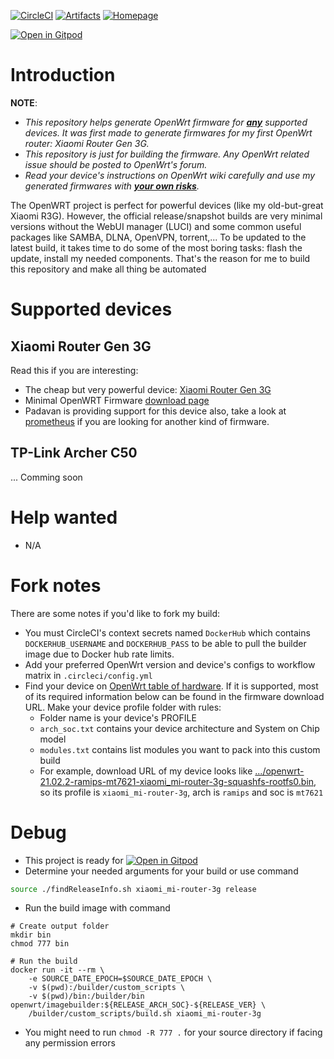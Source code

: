 [![CircleCI](https://circleci.com/gh/trinhpham/openwrt-custom-image-builder/tree/main.svg?style=svg)](https://circleci.com/gh/trinhpham/openwrt-custom-image-builder/tree/main)
[![Artifacts](https://img.shields.io/badge/CircleCI-artifacts-green)](https://app.circleci.com/pipelines/github/trinhpham/openwrt-custom-image-builder?branch=main&filter=all&status=none&status=success)
[![Homepage](https://img.shields.io/badge/Github-repo-green)](https://github.com/trinhpham/openwrt-custom-image-builder)

[![Open in Gitpod](https://img.shields.io/badge/Gitpod-Open-%230092CF.svg)](https://gitpod.io/#https://github.com/trinhpham/openwrt-custom-image-builder)

# Introduction
**NOTE**: 
- *This repository helps generate OpenWrt firmware for <u>**any**</u> supported devices. It was first made to generate firmwares for my first OpenWrt router: Xiaomi Router Gen 3G.*
- *This repository is just for building the firmware. Any OpenWrt related issue should be posted to OpenWrt's forum.*
- *Read your device's instructions on OpenWrt wiki carefully and use my generated firmwares with <u>**your own risks**</u>.*

The OpenWRT project is perfect for powerful devices (like my old-but-great Xiaomi R3G). However, the official release/snapshot builds are very minimal versions without the WebUI manager (LUCI) and some common useful packages like SAMBA, DLNA, OpenVPN, torrent,... 
To be updated to the latest build, it takes time to do some of the most boring tasks: flash the update, install my needed components. That's the reason for me to build this repository and make all thing be automated

# Supported devices
## Xiaomi Router Gen 3G
Read this if you are interesting:
- The cheap but very powerful device: [Xiaomi Router Gen 3G](https://openwrt.org/toh/xiaomi/mir3g)
- Minimal OpenWRT Firmware [download page](https://downloads.lede-project.org/snapshots/targets/ramips/mt7621/)
- Padavan is providing support for this device also, take a look at [prometheus](http://prometheus.freize.net) if you are looking for another kind of firmware.

## TP-Link Archer C50
... Comming soon

# Help wanted
- N/A

# Fork notes
There are some notes if you'd like to fork my build:
- You must CircleCI's context secrets named `DockerHub` which contains `DOCKERHUB_USERNAME` and `DOCKERHUB_PASS` to be able to pull the builder image due to Docker hub rate limits.
- Add your preferred OpenWrt version and device's configs to workflow matrix in `.circleci/config.yml`
- Find your device on [OpenWrt table of hardware](https://openwrt.org/toh). If it is supported, most of its required information below can be found in the firmware download URL. Make your device profile folder with rules:
  + Folder name is your device's PROFILE
  + `arch_soc.txt` contains your device architecture and System on Chip model
  + `modules.txt` contains list modules you want to pack into this custom build
  + For example, download URL of my device looks like [.../openwrt-21.02.2-ramips-mt7621-xiaomi_mi-router-3g-squashfs-rootfs0.bin](https://downloads.openwrt.org/releases/21.02.2/targets/ramips/mt7621/openwrt-21.02.2-ramips-mt7621-xiaomi_mi-router-3g-squashfs-rootfs0.bin), so its profile is `xiaomi_mi-router-3g`, arch is `ramips` and soc is `mt7621`

# Debug
- This project is ready for [![Open in Gitpod](https://img.shields.io/badge/Gitpod-Open-%230092CF.svg)](https://gitpod.io/#https://github.com/trinhpham/openwrt-custom-image-builder)
- Determine your needed arguments for your build or use command
```bash
source ./findReleaseInfo.sh xiaomi_mi-router-3g release
```
- Run the build image with command 
```
# Create output folder
mkdir bin
chmod 777 bin

# Run the build
docker run -it --rm \
    -e SOURCE_DATE_EPOCH=$SOURCE_DATE_EPOCH \
    -v $(pwd):/builder/custom_scripts \
    -v $(pwd)/bin:/builder/bin openwrt/imagebuilder:${RELEASE_ARCH_SOC}-${RELEASE_VER} \
    /builder/custom_scripts/build.sh xiaomi_mi-router-3g
```
- You might need to run `chmod -R 777 .` for your source directory if facing any permission errors 
